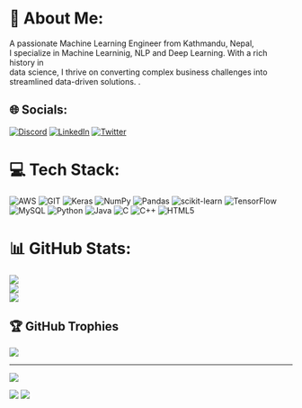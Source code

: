 # 💫 About Me:
A passionate Machine Learning Engineer from Kathmandu, Nepal,<br> I specialize in Machine Learninig, NLP and Deep Learning. With a rich history in <br>data science, I thrive on converting complex business challenges into<br> streamlined data-driven solutions. .


## 🌐 Socials:
[![Discord](https://img.shields.io/badge/Discord-%237289DA.svg?logo=discord&logoColor=white)](https://discord.gg/adhikari787898) [![LinkedIn](https://img.shields.io/badge/LinkedIn-%230077B5.svg?logo=linkedin&logoColor=white)](https://linkedin.com/in/dipak-adhikari-3ba571212) [![Twitter](https://img.shields.io/badge/Twitter-%231DA1F2.svg?logo=Twitter&logoColor=white)](https://twitter.com/twitter.com/adhikary9844) 

# 💻 Tech Stack:
![AWS](https://img.shields.io/badge/AWS-%23FF9900.svg?style=for-the-badge&logo=amazon-aws&logoColor=white) ![GIT](https://img.shields.io/badge/Git-fc6d26?style=for-the-badge&logo=git&logoColor=white) ![Keras](https://img.shields.io/badge/Keras-%23D00000.svg?style=for-the-badge&logo=Keras&logoColor=white) ![NumPy](https://img.shields.io/badge/numpy-%23013243.svg?style=for-the-badge&logo=numpy&logoColor=white) ![Pandas](https://img.shields.io/badge/pandas-%23150458.svg?style=for-the-badge&logo=pandas&logoColor=white) ![scikit-learn](https://img.shields.io/badge/scikit--learn-%23F7931E.svg?style=for-the-badge&logo=scikit-learn&logoColor=white) ![TensorFlow](https://img.shields.io/badge/TensorFlow-%23FF6F00.svg?style=for-the-badge&logo=TensorFlow&logoColor=white) ![MySQL](https://img.shields.io/badge/mysql-%2300f.svg?style=for-the-badge&logo=mysql&logoColor=white) ![Python](https://img.shields.io/badge/python-3670A0?style=for-the-badge&logo=python&logoColor=ffdd54) ![Java](https://img.shields.io/badge/java-%23ED8B00.svg?style=for-the-badge&logo=java&logoColor=white) ![C](https://img.shields.io/badge/c-%2300599C.svg?style=for-the-badge&logo=c&logoColor=white) ![C++](https://img.shields.io/badge/c++-%2300599C.svg?style=for-the-badge&logo=c%2B%2B&logoColor=white) ![HTML5](https://img.shields.io/badge/html5-%23E34F26.svg?style=for-the-badge&logo=html5&logoColor=white)
# 📊 GitHub Stats:
![](https://github-readme-stats.vercel.app/api?username=dipakadk&theme=default&hide_border=true&include_all_commits=true&count_private=true)<br/>
![](https://github-readme-streak-stats.herokuapp.com/?user=dipakadk&theme=default&hide_border=true)<br/>
![](https://github-readme-stats.vercel.app/api/top-langs/?username=dipakadk&theme=default&hide_border=true&include_all_commits=true&count_private=true&layout=compact)

## 🏆 GitHub Trophies
![](https://github-profile-trophy.vercel.app/?username=dipakadk&theme=radical&no-frame=false&no-bg=true&margin-w=4)



---
[![](https://visitcount.itsvg.in/api?id=dipakadk&icon=0&color=0)](https://visitcount.itsvg.in)

<!-- Proudly created with GPRM ( https://gprm.itsvg.in ) -->
[![](https://visitcount.itsvg.in/api?id=dipakadk&label=Profile%20Views&icon=5&pretty=false)](https://visitcount.itsvg.in)
<a href="https://visitcount.itsvg.in">
  <img src="https://visitcount.itsvg.in/api?id=dipakadk&label=Profile%20Views&icon=5&pretty=false" />
</a>
